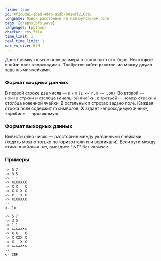 ```yaml
---
fixme: true
id: 0f2d0de1-1bad-4d4b-a5db-b016df216d28
longname: Поиск расстояния на прямоугольном поле
tags: [graphs,bfs,wave]
languages: [python]
checker: cmp_file
time_limit: 1
real_time_limit: 1
max_vm_size: 64M
---
```


Дано прямоугольное поле размера n строк на m столбцов. Некоторые ячейки поля непроходимы. Требуется найти расстояние между двумя заданными ячейками.

### Формат входных данных

В первой строке два числа — `n` и `m` `(1 <= n,m <= 500)`. Во второй — номер строки и столбца начальной ячейки, в третьей — номер строки и столбца конечной ячейки. В остальных n строках задано поле. Каждая строка поля содержит m символов, **X** задает непроходимую ячейку, «пробел» — проходимую.

### Формат выходных данных

Вывести одно число — расстояние между указанными ячейками (ходить можно только по горизонтали или вертикали). Если пути между этими ячейками нет, выведите "INF" без кавычек.

### Примеры

```
-> 5 7
-> 3 5
-> 1 1
-> XXXXXXX
-> X X   X
-> X X X X
-> X   X X
-> XXXXXXX
--
<- 10
```

```
-> 5 7
-> 3 5
-> 1 1
-> XXXXXXX
-> X X   X
-> X XXX X
-> X   X X
-> XXXXXXX
--
<- INF
```
